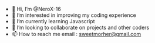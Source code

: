 - 👋 Hi, I’m @NeroX-16
- 👀 I’m interested in improving my coding experience
- 🌱 I’m currently learning Javascript
- 💞️ I’m looking to collaborate on projects and other coders
- 📫 How to reach me email : sweetmorher@gmail.com

<!---
NeroX-16/NeroX-16 is a ✨ special ✨ repository because its `README.md` (this file) appears on your GitHub profile.
You can click the Preview link to take a look at your changes.
--->
